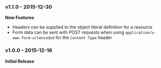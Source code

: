 
### v1.1.0 - 2015-12-30

**New Features**

* Headers can be supplied to the object literal definition for a resource
* Form data can be sent with POST requests when using
  `application/x-www-form-urlencoded` for the `Content-Type` header

### v1.0.0 - 2015-12-16

**Initial Release**
